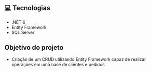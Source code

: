 ## 💻 Tecnologias
- .NET 6
- Entity Framework
- SQL Server

## Objetivo do projeto
- Criação de um CRUD utilizando Entity Framework capaz de realizar operações em uma base de clientes e pedidos
